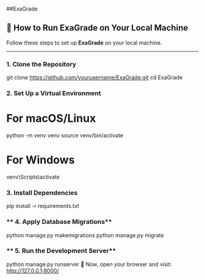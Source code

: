 ##ExaGrade

## 🚀 How to Run ExaGrade on Your Local Machine

Follow these steps to set up **ExaGrade** on your local machine.

---

### **1. Clone the Repository**

git clone https://github.com/yourusername/ExaGrade.git
cd ExaGrade


### **2. Set Up a Virtual Environment**
# For macOS/Linux
python -m venv venv
source venv/bin/activate  

# For Windows
venv\Scripts\activate


### **3. Install Dependencies**
pip install -r requirements.txt


### ** 4. Apply Database Migrations**
python manage.py makemigrations
python manage.py migrate


### ** 5. Run the Development Server**
python manage.py runserver
🔗 Now, open your browser and visit: http://127.0.0.1:8000/




